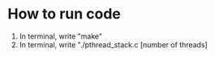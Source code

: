 # How to run code

1. In terminal, write "make"
2. In terminal, write "./pthread_stack.c [number of threads]